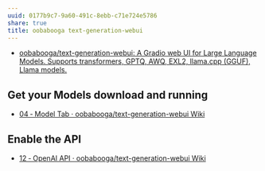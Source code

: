```yaml
---
uuid: 0177b9c7-9a60-491c-8ebb-c71e724e5786
share: true
title: oobabooga text-generation-webui
---
```

* [oobabooga/text-generation-webui: A Gradio web UI for Large Language Models. Supports transformers, GPTQ, AWQ, EXL2, llama.cpp (GGUF), Llama models.](https://github.com/oobabooga/text-generation-webui)

## Get your Models download and running

* [04 ‐ Model Tab · oobabooga/text-generation-webui Wiki](https://github.com/oobabooga/text-generation-webui/wiki/04-%E2%80%90-Model-Tab)

## Enable the API

* [12 ‐ OpenAI API · oobabooga/text-generation-webui Wiki](https://github.com/oobabooga/text-generation-webui/wiki/12-%E2%80%90-OpenAI-API#examples)